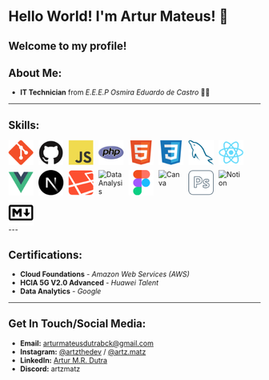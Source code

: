 # Hello World! I'm Artur Mateus! 👋  
Welcome to my profile!
---

## About Me:
- **IT Technician** from _E.E.E.P Osmira Eduardo de Castro_ 👨‍💻
---

## Skills:
<div style="display: flex; flex-wrap: wrap; gap: 10px;">
  <img src="https://raw.githubusercontent.com/devicons/devicon/master/icons/git/git-original.svg" alt="Git" width="50" height="50">
  <img src="https://raw.githubusercontent.com/devicons/devicon/master/icons/github/github-original.svg" alt="GitHub" width="50" height="50">
  <img src="https://raw.githubusercontent.com/devicons/devicon/master/icons/javascript/javascript-original.svg" alt="JavaScript" width="50" height="50">
  <img src="https://raw.githubusercontent.com/devicons/devicon/master/icons/php/php-original.svg" alt="PHP" width="50" height="50">
  <img src="https://raw.githubusercontent.com/devicons/devicon/master/icons/html5/html5-original.svg" alt="HTML" width="50" height="50">
  <img src="https://raw.githubusercontent.com/devicons/devicon/master/icons/css3/css3-original.svg" alt="CSS" width="50" height="50">
  <img src="https://raw.githubusercontent.com/devicons/devicon/master/icons/mysql/mysql-original.svg" alt="MySQL" width="50" height="50">
  <img src="https://raw.githubusercontent.com/devicons/devicon/master/icons/react/react-original.svg" alt="ReactJS" width="50" height="50">
  <img src="https://raw.githubusercontent.com/devicons/devicon/master/icons/vuejs/vuejs-original.svg" alt="VueJS" width="50" height="50">
  <img src="https://raw.githubusercontent.com/devicons/devicon/master/icons/nextjs/nextjs-original.svg" alt="NextJS" width="50" height="50">
  <img src="https://raw.githubusercontent.com/devicons/devicon/master/icons/laravel/laravel-plain.svg" alt="Laravel" width="50" height="50">
  <img src="https://upload.wikimedia.org/wikipedia/commons/1/1b/Tableau_Software_logo.svg" alt="Data Analysis" width="50" height="50">
  <img src="https://raw.githubusercontent.com/devicons/devicon/master/icons/figma/figma-original.svg" alt="Figma" width="50" height="50">
  <img src="https://upload.wikimedia.org/wikipedia/commons/5/58/Canva_logo.png" alt="Canva" width="50" height="50">
  <img src="https://raw.githubusercontent.com/devicons/devicon/master/icons/photoshop/photoshop-line.svg" alt="Photoshop" width="50" height="50">
  <img src="https://upload.wikimedia.org/wikipedia/commons/e/e4/Notion-logo.svg" alt="Notion" width="50" height="50">
  <img src="https://raw.githubusercontent.com/devicons/devicon/master/icons/markdown/markdown-original.svg" alt="Markdown" width="50" height="50">
</div>
---

## Certifications:
- **Cloud Foundations** - _Amazon Web Services (AWS)_  
- **HCIA 5G V2.0 Advanced** - _Huawei Talent_  
- **Data Analytics** - _Google_  
---

## Get In Touch/Social Media:
- **Email:** [arturmateusdutrabck@gmail.com](mailto:arturmateusdutrabck@gmail.com)  
- **Instagram:** [@artzthedev](https://www.instagram.com/artzthedev) / [@artz.matz](https://www.instagram.com/artz.matz)  
- **LinkedIn:** [Artur M.R. Dutra](https://www.linkedin.com/in/artur-mateus-rabelo-dutra-a77445311/)  
- **Discord:** artzmatz  
